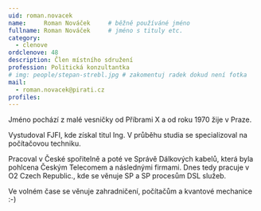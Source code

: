 ```yaml
---
uid: roman.novacek
name:     Roman Nováček  	# běžně používáné jméno
fullname: Roman Nováček  	# jméno s tituly etc.
category:
  - clenove
ordclenove: 48
description: Člen místního sdružení
profession: Politická konzultantka
# img: people/stepan-strebl.jpg # zakomentuj radek dokud není fotka
mail:
  - roman.novacek@pirati.cz
profiles:
---
```

Jméno pochází z malé vesničky od Příbrami X a od roku 1970 žije v Praze.

Vystudoval FJFI, kde získal titul Ing. V průběhu studia se specializoval na počítačovou techniku.

Pracoval v České spořitelně a poté ve Správě Dálkových kabelů, která byla pohlcena Českým Telecomem a následnými firmami. Dnes tedy pracuje v O2 Czech Republic., kde se věnuje SP a SP procesům DSL služeb.

Ve volném čase se věnuje zahradničení, počítačům a kvantové mechanice :-)
